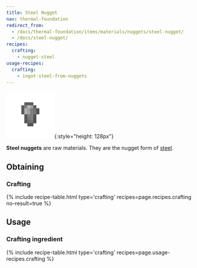 ```yaml
---
title: Steel Nugget
nav: thermal-foundation
redirect_from:
  - /docs/thermal-foundation/items/materials/nuggets/steel-nugget/
  - /docs/steel-nugget/
recipes:
  crafting:
    - nugget-steel
usage-recipes:
  crafting:
    - ingot-steel-from-nuggets
---
```


![Steel nugget](/assets/images/thermal-foundation/nugget-steel.png){:style="height: 128px"}


**Steel nuggets** are raw materials. They are the nugget form of
[steel](/docs/steel-ingot/).


Obtaining
---------

### Crafting
{% include recipe-table.html type='crafting' recipes=page.recipes.crafting no-result=true %}


Usage
-----

### Crafting ingredient
{% include recipe-table.html type='crafting' recipes=page.usage-recipes.crafting %}
